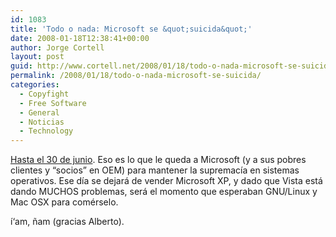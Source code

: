 ```yaml
---
id: 1083
title: 'Todo o nada: Microsoft se &quot;suicida&quot;'
date: 2008-01-18T12:38:41+00:00
author: Jorge Cortell
layout: post
guid: http://www.cortell.net/2008/01/18/todo-o-nada-microsoft-se-suicida/
permalink: /2008/01/18/todo-o-nada-microsoft-se-suicida/
categories:
  - Copyfight
  - Free Software
  - General
  - Noticias
  - Technology
---
```

<a title="InfoWorld" target="_blank" href="http://weblog.infoworld.com/save-xp/archives/2008/01/save_windows_xp.html">Hasta el 30 de junio</a>. Eso es lo que le queda a Microsoft (y a sus pobres clientes y &#8220;socios&#8221; en OEM) para mantener la supremací­a en sistemas operativos. Ese dí­a se dejará de vender Microsoft XP, y dado que Vista está dando MUCHOS problemas, será el momento que esperaban GNU/Linux y Mac OSX para comérselo.

í‘am, ñam (gracias Alberto).